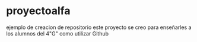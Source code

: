 # proyectoalfa
ejemplo de creacion de repositorio
este proyecto se creo para enseñarles a los alumnos del 4"G" como utilizar Github
